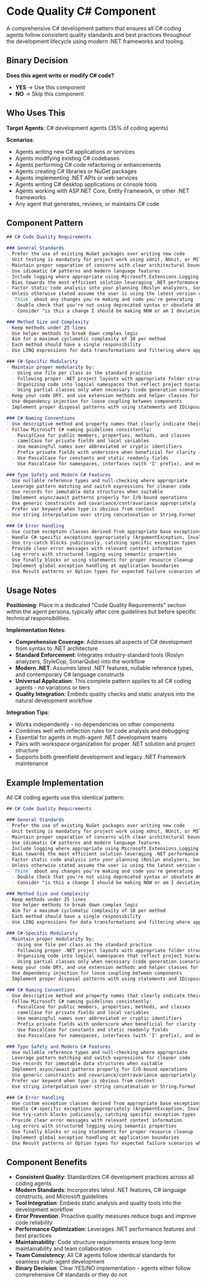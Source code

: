 # Code Quality C# Component

A comprehensive C# development pattern that ensures all C# coding agents follow consistent quality standards and best practices throughout the development lifecycle using modern .NET frameworks and tooling.

## Binary Decision

**Does this agent write or modify C# code?**

- **YES** → Use this component
- **NO** → Skip this component

## Who Uses This

**Target Agents**: C# development agents (35% of coding agents)

**Scenarios**:
- Agents writing new C# applications or services
- Agents modifying existing C# codebases
- Agents performing C# code refactoring or enhancements
- Agents creating C# libraries or NuGet packages
- Agents implementing .NET APIs or web services
- Agents writing C# desktop applications or console tools
- Agents working with ASP.NET Core, Entity Framework, or other .NET frameworks
- Any agent that generates, reviews, or maintains C# code

## Component Pattern

```markdown
## C# Code Quality Requirements

### General Standards
- Prefer the use of existing NuGet packages over writing new code
- Unit testing is mandatory for project work using xUnit, NUnit, or MSTest
- Maintain proper separation of concerns with clear architectural boundaries
- Use idiomatic C# patterns and modern language features
- Include logging where appropriate using Microsoft.Extensions.Logging or Serilog
- Bias towards the most efficient solution leveraging .NET performance optimizations
- Factor static code analysis into your planning (Roslyn analyzers, SonarQube, StyleCop)
- Unless otherwise stated assume the user is using the latest version of .NET and any packages
- `Think` about any changes you're making and code you're generating
  - Double check that you're not using deprecated syntax or obsolete APIs
  - Consider "is this a change I should be making NOW or am I deviating from the plan?"

### Method Size and Complexity
- Keep methods under 25 lines
- Use helper methods to break down complex logic
- Aim for a maximum cyclomatic complexity of 10 per method
- Each method should have a single responsibility
- Use LINQ expressions for data transformations and filtering where appropriate

### C#-Specific Modularity
- Maintain proper modularity by:
  - Using one file per class as the standard practice
  - Following proper .NET project layouts with appropriate folder structures
  - Organizing code into logical namespaces that reflect project hierarchy
  - Using partial classes only when necessary (code generation scenarios)
- Keep your code DRY, and use extension methods and helper classes for common patterns
- Use dependency injection for loose coupling between components
- Implement proper disposal patterns with using statements and IDisposable

### C# Naming Conventions
- Use descriptive method and property names that clearly indicate their purpose
- Follow Microsoft C# naming guidelines consistently:
  - PascalCase for public members, properties, methods, and classes
  - camelCase for private fields and local variables
  - Use meaningful names over abbreviated or cryptic identifiers
  - Prefix private fields with underscore when beneficial for clarity (_privateField)
  - Use PascalCase for constants and static readonly fields
  - Use PascalCase for namespaces, interfaces (with 'I' prefix), and enums

### Type Safety and Modern C# Features
- Use nullable reference types and null-checking where appropriate
- Leverage pattern matching and switch expressions for cleaner code
- Use records for immutable data structures when suitable
- Implement async/await patterns properly for I/O-bound operations
- Use generic constraints and covariance/contravariance appropriately
- Prefer var keyword when type is obvious from context
- Use string interpolation over string concatenation or String.Format

### C# Error Handling
- Use custom exception classes derived from appropriate base exceptions
- Handle C#-specific exceptions appropriately (ArgumentException, InvalidOperationException, etc.)
- Use try-catch blocks judiciously, catching specific exception types
- Provide clear error messages with relevant context information
- Log errors with structured logging using semantic properties
- Use finally blocks or using statements for proper resource cleanup
- Implement global exception handling at application boundaries
- Use Result patterns or Option types for expected failure scenarios when appropriate
```

## Usage Notes

**Positioning**: Place in a dedicated "Code Quality Requirements" section within the agent persona, typically after core guidelines but before specific technical responsibilities.

**Implementation Notes**:
- **Comprehensive Coverage**: Addresses all aspects of C# development from syntax to .NET architecture
- **Standard Enforcement**: Integrates industry-standard tools (Roslyn analyzers, StyleCop, SonarQube) into the workflow
- **Modern .NET**: Assumes latest .NET features, nullable reference types, and contemporary C# language constructs
- **Universal Application**: This complete pattern applies to all C# coding agents - no variations or tiers
- **Quality Integration**: Embeds quality checks and static analysis into the natural development workflow

**Integration Tips**:
- Works independently - no dependencies on other components
- Combines well with reflection rules for code analysis and debugging
- Essential for agents in multi-agent .NET development teams
- Pairs with workspace organization for proper .NET solution and project structure
- Supports both greenfield development and legacy .NET Framework maintenance

## Example Implementation

All C# coding agents use this identical pattern:

```markdown
## C# Code Quality Requirements

### General Standards
- Prefer the use of existing NuGet packages over writing new code
- Unit testing is mandatory for project work using xUnit, NUnit, or MSTest
- Maintain proper separation of concerns with clear architectural boundaries
- Use idiomatic C# patterns and modern language features
- Include logging where appropriate using Microsoft.Extensions.Logging or Serilog
- Bias towards the most efficient solution leveraging .NET performance optimizations
- Factor static code analysis into your planning (Roslyn analyzers, SonarQube, StyleCop)
- Unless otherwise stated assume the user is using the latest version of .NET and any packages
- `Think` about any changes you're making and code you're generating
  - Double check that you're not using deprecated syntax or obsolete APIs
  - Consider "is this a change I should be making NOW or am I deviating from the plan?"

### Method Size and Complexity
- Keep methods under 25 lines
- Use helper methods to break down complex logic
- Aim for a maximum cyclomatic complexity of 10 per method
- Each method should have a single responsibility
- Use LINQ expressions for data transformations and filtering where appropriate

### C#-Specific Modularity
- Maintain proper modularity by:
  - Using one file per class as the standard practice
  - Following proper .NET project layouts with appropriate folder structures
  - Organizing code into logical namespaces that reflect project hierarchy
  - Using partial classes only when necessary (code generation scenarios)
- Keep your code DRY, and use extension methods and helper classes for common patterns
- Use dependency injection for loose coupling between components
- Implement proper disposal patterns with using statements and IDisposable

### C# Naming Conventions
- Use descriptive method and property names that clearly indicate their purpose
- Follow Microsoft C# naming guidelines consistently:
  - PascalCase for public members, properties, methods, and classes
  - camelCase for private fields and local variables
  - Use meaningful names over abbreviated or cryptic identifiers
  - Prefix private fields with underscore when beneficial for clarity (_privateField)
  - Use PascalCase for constants and static readonly fields
  - Use PascalCase for namespaces, interfaces (with 'I' prefix), and enums

### Type Safety and Modern C# Features
- Use nullable reference types and null-checking where appropriate
- Leverage pattern matching and switch expressions for cleaner code
- Use records for immutable data structures when suitable
- Implement async/await patterns properly for I/O-bound operations
- Use generic constraints and covariance/contravariance appropriately
- Prefer var keyword when type is obvious from context
- Use string interpolation over string concatenation or String.Format

### C# Error Handling
- Use custom exception classes derived from appropriate base exceptions
- Handle C#-specific exceptions appropriately (ArgumentException, InvalidOperationException, etc.)
- Use try-catch blocks judiciously, catching specific exception types
- Provide clear error messages with relevant context information
- Log errors with structured logging using semantic properties
- Use finally blocks or using statements for proper resource cleanup
- Implement global exception handling at application boundaries
- Use Result patterns or Option types for expected failure scenarios when appropriate
```

## Component Benefits

- **Consistent Quality**: Standardizes C# development practices across all coding agents
- **Modern Standards**: Incorporates latest .NET features, C# language constructs, and Microsoft guidelines
- **Tool Integration**: Embeds static analysis and quality tools into the development workflow
- **Error Prevention**: Proactive quality measures reduce bugs and improve code reliability
- **Performance Optimization**: Leverages .NET performance features and best practices
- **Maintainability**: Code structure requirements ensure long-term maintainability and team collaboration
- **Team Consistency**: All C# agents follow identical standards for seamless multi-agent development
- **Binary Decision**: Clear YES/NO implementation - agents either follow comprehensive C# standards or they do not